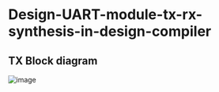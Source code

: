 # Design-UART-module-tx-rx-synthesis-in-design-compiler
## TX Block diagram 

![image](https://github.com/islam-nasser0/Design-UART-module-tx-rx-synthesis-in-design-compiler/assets/111699435/5a225b03-0b6d-4b87-ad99-b779dcbd6486)


